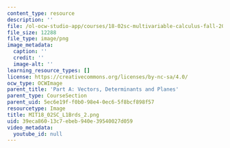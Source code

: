 ```yaml
---
content_type: resource
description: ''
file: /ol-ocw-studio-app/courses/18-02sc-multivariable-calculus-fall-2010/39eca86013c7ebeb940e39540027d059_MIT18_02SC_L1Brds_2.png
file_size: 12288
file_type: image/png
image_metadata:
  caption: ''
  credit: ''
  image-alt: ''
learning_resource_types: []
license: https://creativecommons.org/licenses/by-nc-sa/4.0/
ocw_type: OCWImage
parent_title: 'Part A: Vectors, Determinants and Planes'
parent_type: CourseSection
parent_uid: 5ec6e19f-f0b0-98e4-0ec6-5f8bcf898f57
resourcetype: Image
title: MIT18_02SC_L1Brds_2.png
uid: 39eca860-13c7-ebeb-940e-39540027d059
video_metadata:
  youtube_id: null
---
```

